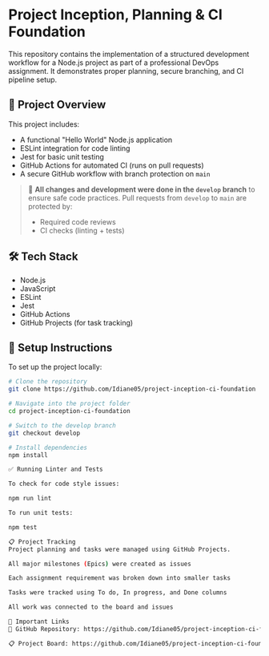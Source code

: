# Project Inception, Planning & CI Foundation

This repository contains the implementation of a structured development workflow for a Node.js project as part of a professional DevOps assignment. It demonstrates proper planning, secure branching, and CI pipeline setup.

## 📌 Project Overview

This project includes:

- A functional "Hello World" Node.js application
- ESLint integration for code linting
- Jest for basic unit testing
- GitHub Actions for automated CI (runs on pull requests)
- A secure GitHub workflow with branch protection on `main`

> 🔐 **All changes and development were done in the `develop` branch** to ensure safe code practices. Pull requests from `develop` to `main` are protected by:
> - Required code reviews
> - CI checks (linting + tests)

## 🛠 Tech Stack

- Node.js
- JavaScript
- ESLint
- Jest
- GitHub Actions
- GitHub Projects (for task tracking)

## 🚀 Setup Instructions

To set up the project locally:

```bash
# Clone the repository
git clone https://github.com/Idiane05/project-inception-ci-foundation

# Navigate into the project folder
cd project-inception-ci-foundation

# Switch to the develop branch
git checkout develop

# Install dependencies
npm install

✅ Running Linter and Tests

To check for code style issues:

npm run lint

To run unit tests:

npm test

📋 Project Tracking
Project planning and tasks were managed using GitHub Projects.

All major milestones (Epics) were created as issues

Each assignment requirement was broken down into smaller tasks

Tasks were tracked using To do, In progress, and Done columns

All work was connected to the board and issues

🔗 Important Links
🔗 GitHub Repository: https://github.com/Idiane05/project-inception-ci-foundation

📋 Project Board: https://github.com/Idiane05/project-inception-ci-foundation/projects?query=is%3Aopen

